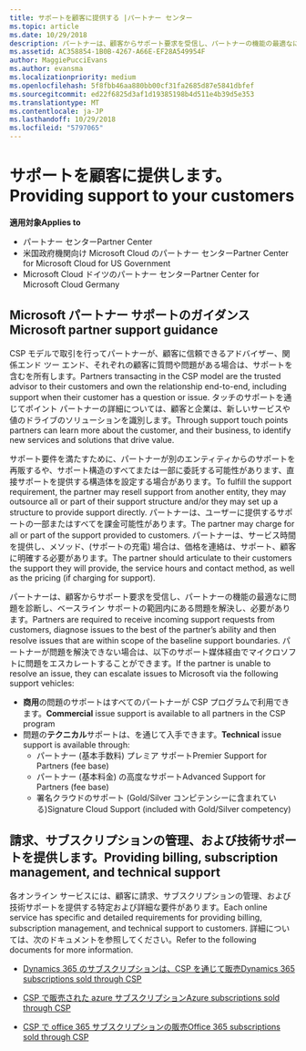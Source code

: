```yaml
---
title: サポートを顧客に提供する |パートナー センター
ms.topic: article
ms.date: 10/29/2018
description: パートナーは、顧客からサポート要求を受信し、パートナーの機能の最適なに問題を診断し、ベースライン サポートの範囲内にある問題を解決し、必要があります。
ms.assetid: AC358854-1B0B-4267-A66E-EF28A549954F
author: MaggiePucciEvans
ms.author: evansma
ms.localizationpriority: medium
ms.openlocfilehash: 5f8fbb46aa880bb00cf31fa2685d87e5841dbfef
ms.sourcegitcommit: ed22f6825d3af1d19385198b4d511e4b39d5e353
ms.translationtype: MT
ms.contentlocale: ja-JP
ms.lasthandoff: 10/29/2018
ms.locfileid: "5797065"
---
```

# <a name="providing-support-to-your-customers"></a><span data-ttu-id="0adab-103">サポートを顧客に提供します。</span><span class="sxs-lookup"><span data-stu-id="0adab-103">Providing support to your customers</span></span>

**<span data-ttu-id="0adab-104">適用対象</span><span class="sxs-lookup"><span data-stu-id="0adab-104">Applies to</span></span>**

-  <span data-ttu-id="0adab-105">パートナー センター</span><span class="sxs-lookup"><span data-stu-id="0adab-105">Partner Center</span></span>
-  <span data-ttu-id="0adab-106">米国政府機関向け Microsoft Cloud のパートナー センター</span><span class="sxs-lookup"><span data-stu-id="0adab-106">Partner Center for Microsoft Cloud for US Government</span></span>
-  <span data-ttu-id="0adab-107">Microsoft Cloud ドイツのパートナー センター</span><span class="sxs-lookup"><span data-stu-id="0adab-107">Partner Center for Microsoft Cloud Germany</span></span>

## <a name="microsoft-partner-support-guidance"></a><span data-ttu-id="0adab-108">Microsoft パートナー サポートのガイダンス</span><span class="sxs-lookup"><span data-stu-id="0adab-108">Microsoft partner support guidance</span></span>

<span data-ttu-id="0adab-109">CSP モデルで取引を行ってパートナーが、顧客に信頼できるアドバイザー、関係エンド ツー エンド、それぞれの顧客に質問や問題がある場合は、サポートを含むを所有します。</span><span class="sxs-lookup"><span data-stu-id="0adab-109">Partners transacting in the CSP model are the trusted advisor to their customers and own the relationship end-to-end, including support when their customer has a question or issue.</span></span> <span data-ttu-id="0adab-110">タッチのサポートを通じてポイント パートナーの詳細については、顧客と企業は、新しいサービスや値のドライブのソリューションを識別します。</span><span class="sxs-lookup"><span data-stu-id="0adab-110">Through support touch points partners can learn more about the customer, and their business, to identify new services and solutions that drive value.</span></span>

<span data-ttu-id="0adab-111">サポート要件を満たすために、パートナーが別のエンティティからのサポートを再販するや、サポート構造のすべてまたは一部に委託する可能性があります、直接サポートを提供する構造体を設定する場合があります。</span><span class="sxs-lookup"><span data-stu-id="0adab-111">To fulfill the support requirement, the partner may resell support from another entity, they may outsource all or part of their support structure and/or they may set up a structure to provide support directly.</span></span>  <span data-ttu-id="0adab-112">パートナーは、ユーザーに提供するサポートの一部またはすべてを課金可能性があります。</span><span class="sxs-lookup"><span data-stu-id="0adab-112">The partner may charge for all or part of the support provided to customers.</span></span> <span data-ttu-id="0adab-113">パートナーは、サービス時間を提供し、メソッド、(サポートの充電) 場合は、価格を連絡は、サポート、顧客に明確する必要があります。</span><span class="sxs-lookup"><span data-stu-id="0adab-113">The partner should articulate to their customers the support they will provide, the service hours and contact method, as well as the pricing (if charging for support).</span></span> 

<span data-ttu-id="0adab-114">パートナーは、顧客からサポート要求を受信し、パートナーの機能の最適なに問題を診断し、ベースライン サポートの範囲内にある問題を解決し、必要があります。</span><span class="sxs-lookup"><span data-stu-id="0adab-114">Partners are required to receive incoming support requests from customers, diagnose issues to the best of the partner’s ability and then resolve issues that are within scope of the baseline support boundaries.</span></span> <span data-ttu-id="0adab-115">パートナーが問題を解決できない場合は、以下のサポート媒体経由でマイクロソフトに問題をエスカレートすることができます。</span><span class="sxs-lookup"><span data-stu-id="0adab-115">If the partner is unable to resolve an issue, they can escalate issues to Microsoft via the following support vehicles:</span></span>

- <span data-ttu-id="0adab-116">**商用**の問題のサポートはすべてのパートナーが CSP プログラムで利用できます。</span><span class="sxs-lookup"><span data-stu-id="0adab-116">**Commercial** issue support is available to all partners in the CSP program</span></span>
-   <span data-ttu-id="0adab-117">問題の**テクニカル**サポートは、を通じて入手できます。</span><span class="sxs-lookup"><span data-stu-id="0adab-117">**Technical** issue support is available through:</span></span>
    -   <span data-ttu-id="0adab-118">パートナー (基本手数料) プレミア サポート</span><span class="sxs-lookup"><span data-stu-id="0adab-118">Premier Support for Partners (fee base)</span></span>
    -   <span data-ttu-id="0adab-119">パートナー (基本料金) の高度なサポート</span><span class="sxs-lookup"><span data-stu-id="0adab-119">Advanced Support for Partners (fee base)</span></span>
    -   <span data-ttu-id="0adab-120">署名クラウドのサポート (Gold/Silver コンピテンシーに含まれている)</span><span class="sxs-lookup"><span data-stu-id="0adab-120">Signature Cloud Support (included with Gold/Silver competency)</span></span>

## <a name="providing-billing-subscription-management-and-technical-support"></a><span data-ttu-id="0adab-121">請求、サブスクリプションの管理、および技術サポートを提供します。</span><span class="sxs-lookup"><span data-stu-id="0adab-121">Providing billing, subscription management, and technical support</span></span> 

<span data-ttu-id="0adab-122">各オンライン サービスには、顧客に請求、サブスクリプションの管理、および技術サポートを提供する特定および詳細な要件があります。</span><span class="sxs-lookup"><span data-stu-id="0adab-122">Each online service has specific and detailed requirements for providing billing, subscription management, and technical support to customers.</span></span> <span data-ttu-id="0adab-123">詳細については、次のドキュメントを参照してください。</span><span class="sxs-lookup"><span data-stu-id="0adab-123">Refer to the following documents for more information.</span></span>

-   [<span data-ttu-id="0adab-124">Dynamics 365 のサブスクリプションは、CSP を通じて販売</span><span class="sxs-lookup"><span data-stu-id="0adab-124">Dynamics 365 subscriptions sold through CSP</span></span>](https://www.microsoftpartnercommunity.com/t5/CSP/Microsoft-Partner-Support-Guidance/m-p/5262#M30)

-   [<span data-ttu-id="0adab-125">CSP で販売された azure サブスクリプション</span><span class="sxs-lookup"><span data-stu-id="0adab-125">Azure subscriptions sold through CSP</span></span>](https://www.microsoftpartnercommunity.com/t5/CSP/Microsoft-Partner-Support-Guidance/m-p/5263#M31)

-   [<span data-ttu-id="0adab-126">CSP で office 365 サブスクリプションの販売</span><span class="sxs-lookup"><span data-stu-id="0adab-126">Office 365 subscriptions sold through CSP</span></span>](https://www.microsoftpartnercommunity.com/t5/CSP/Microsoft-Partner-Support-Guidance/m-p/5264#M32)



 

 



